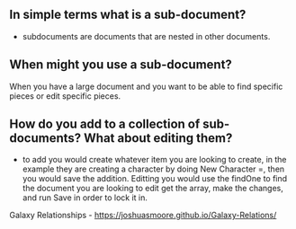 ## In simple terms what is a sub-document?
* subdocuments are documents that are nested in other documents.
## When might you use a sub-document?
When you have a large document and you want to be able to find specific pieces or edit specific pieces. 
## How do you add to a collection of sub-documents? What about editing them?
* to add you would create whatever item you are looking to create, in the example they are creating a character by doing New Character =, then you would save the addition.
Editting you would use the findOne to find the document you are looking to edit get the array, make the changes, and run Save in order to lock it in. 

Galaxy Relationships - https://joshuasmoore.github.io/Galaxy-Relations/